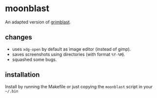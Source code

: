 # moonblast

An adapted version of [grimblast](https://github.com/hyprwm/contrib/blob/33b38358559054d316eb605ccb733980dfa7dc63/grimblast/README.md).

## changes

- uses `xdg-open` by default as image editor (instead of gimp).
- saves screenshots using directories (with format `%Y-%M`).
- squashed some bugs.

## installation

Install by running the Makefile or just copying the `moonblast` script in your
`~/.bin`

